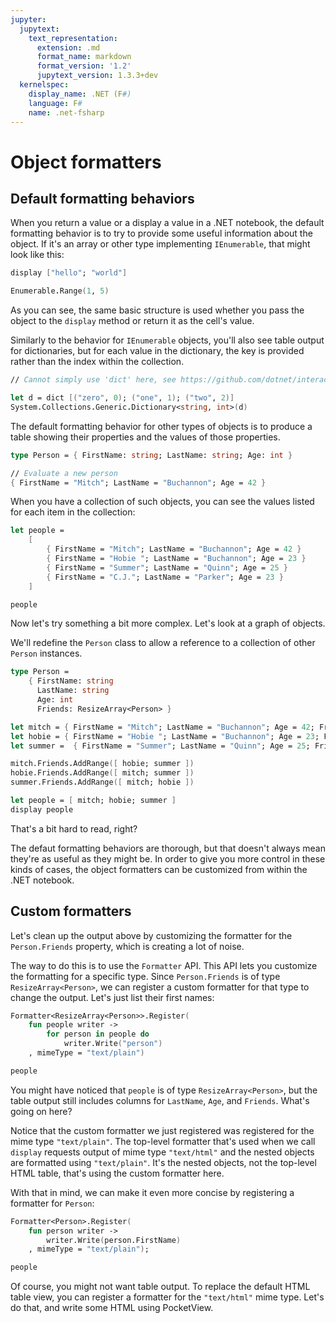 ```yaml
---
jupyter:
  jupytext:
    text_representation:
      extension: .md
      format_name: markdown
      format_version: '1.2'
      jupytext_version: 1.3.3+dev
  kernelspec:
    display_name: .NET (F#)
    language: F#
    name: .net-fsharp
---
```


# Object formatters


## Default formatting behaviors


When you return a value or a display a value in a .NET notebook, the default formatting behavior is to try to provide some useful information about the object. If it's an array or other type implementing `IEnumerable`, that might look like this:

```fsharp
display ["hello"; "world"]

Enumerable.Range(1, 5)
```

As you can see, the same basic structure is used whether you pass the object to the `display` method or return it as the cell's value.

Similarly to the behavior for `IEnumerable` objects, you'll also see table output for dictionaries, but for each value in the dictionary, the key is provided rather than the index within the collection.

```fsharp
// Cannot simply use 'dict' here, see https://github.com/dotnet/interactive/issues/12

let d = dict [("zero", 0); ("one", 1); ("two", 2)]
System.Collections.Generic.Dictionary<string, int>(d)
```

The default formatting behavior for other types of objects is to produce a table showing their properties and the values of those properties.

```fsharp
type Person = { FirstName: string; LastName: string; Age: int }

// Evaluate a new person
{ FirstName = "Mitch"; LastName = "Buchannon"; Age = 42 }
```

When you have a collection of such objects, you can see the values listed for each item in the collection:

```fsharp
let people =
    [
        { FirstName = "Mitch"; LastName = "Buchannon"; Age = 42 }
        { FirstName = "Hobie "; LastName = "Buchannon"; Age = 23 }
        { FirstName = "Summer"; LastName = "Quinn"; Age = 25 }
        { FirstName = "C.J."; LastName = "Parker"; Age = 23 }
    ]

people
```

Now let's try something a bit more complex. Let's look at a graph of objects. 

We'll redefine the `Person` class to allow a reference to a collection of other `Person` instances.

```fsharp
type Person =
    { FirstName: string
      LastName: string
      Age: int
      Friends: ResizeArray<Person> }

let mitch = { FirstName = "Mitch"; LastName = "Buchannon"; Age = 42; Friends = ResizeArray() }
let hobie = { FirstName = "Hobie "; LastName = "Buchannon"; Age = 23; Friends = ResizeArray() }
let summer =  { FirstName = "Summer"; LastName = "Quinn"; Age = 25; Friends = ResizeArray() }

mitch.Friends.AddRange([ hobie; summer ])
hobie.Friends.AddRange([ mitch; summer ])
summer.Friends.AddRange([ mitch; hobie ])

let people = [ mitch; hobie; summer ]
display people
```

That's a bit hard to read, right? 

The defaut formatting behaviors are thorough, but that doesn't always mean they're as useful as they might be. In order to give you more control in these kinds of cases, the object formatters can be customized from within the .NET notebook.


## Custom formatters


Let's clean up the output above by customizing the formatter for the `Person.Friends` property, which is creating a lot of noise. 

The way to do this is to use the `Formatter` API. This API lets you customize the formatting for a specific type. Since `Person.Friends` is of type `ResizeArray<Person>`, we can register a custom formatter for that type to change the output. Let's just list their first names:

```fsharp
Formatter<ResizeArray<Person>>.Register(
    fun people writer ->
        for person in people do
            writer.Write("person")
    , mimeType = "text/plain")

people
```

You might have noticed that `people` is of type `ResizeArray<Person>`, but the table output still includes columns for `LastName`, `Age`, and `Friends`. What's going on here?

Notice that the custom formatter we just registered was registered for the mime type `"text/plain"`. The top-level formatter that's used when we call `display` requests output of mime type `"text/html"` and the nested objects are formatted using `"text/plain"`. It's the nested objects, not the top-level HTML table, that's using the custom formatter here.

With that in mind, we can make it even more concise by registering a formatter for `Person`:

```fsharp
Formatter<Person>.Register(
    fun person writer ->
        writer.Write(person.FirstName)
    , mimeType = "text/plain");

people
```

Of course, you might not want table output. To replace the default HTML table view, you can register a formatter for the `"text/html"` mime type. Let's do that, and write some HTML using PocketView.

```fsharp

```
